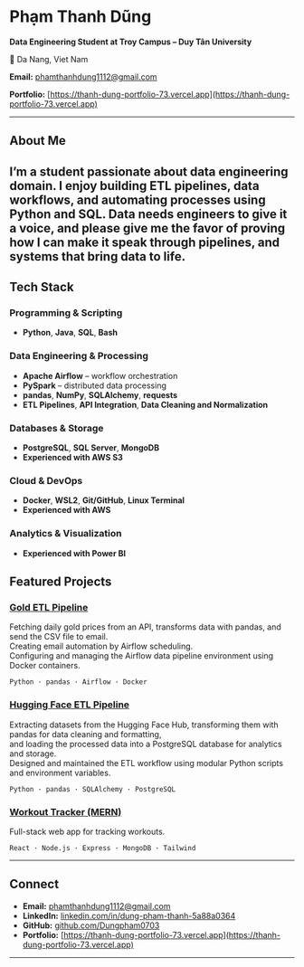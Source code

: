 # Phạm Thanh Dũng

**Data Engineering Student at Troy Campus – Duy Tân University**  

📍 Da Nang, Viet Nam  

**Email:** [phamthanhdung1112@gmail.com](mailto:phamthanhdung1112@gmail.com)

**Portfolio:** [https://thanh-dung-portfolio-73.vercel.app](https://thanh-dung-portfolio-73.vercel.app)

---

## About Me
I’m a student passionate about data engineering domain.
**I enjoy building ETL pipelines, data workflows, and automating processes using Python and SQL. Data needs engineers to give it a voice, and please give me the favor of proving how I can make it speak through pipelines, and systems that
bring data to life.**
---


## Tech Stack

### Programming & Scripting
- **Python**, **Java**, **SQL**, **Bash**

### Data Engineering & Processing
- **Apache Airflow** – workflow orchestration  
- **PySpark** – distributed data processing  
- **pandas**, **NumPy**, **SQLAlchemy**, **requests**  
- **ETL Pipelines**, **API Integration**, **Data Cleaning and Normalization**

### Databases & Storage
- **PostgreSQL**, **SQL Server**, **MongoDB**  
- **Experienced with AWS S3** 

### Cloud & DevOps
- **Docker**, **WSL2**, **Git/GitHub**, **Linux Terminal**
- **Experienced with AWS** 

### Analytics & Visualization
- **Experienced with Power BI**

## Featured Projects

### [Gold ETL Pipeline](https://github.com/Dungpham0703/Gold_ETL_data_pipeline)
Fetching daily gold prices from an API, transforms data with pandas, and send the CSV file to email.  
Creating email automation by Airflow scheduling.  
Configuring and managing the Airflow data pipeline environment using Docker containers.

`Python · pandas · Airflow · Docker`

### [Hugging Face ETL Pipeline](https://github.com/Dungpham0703/etl-huggingface)
Extracting datasets from the Hugging Face Hub, transforming them with pandas for data cleaning and formatting,  
and loading the processed data into a PostgreSQL database for analytics and storage.  
Designed and maintained the ETL workflow using modular Python scripts and environment variables.

`Python · pandas · SQLAlchemy · PostgreSQL`


### [Workout Tracker (MERN)](https://github.com/Dungpham0703/workout_tracker)
Full-stack web app for tracking workouts.  

`React · Node.js · Express · MongoDB · Tailwind`

---

## Connect
- **Email:** [phamthanhdung1112@gmail.com](mailto:phamthanhdung1112@gmail.com)  
- **LinkedIn:** [linkedin.com/in/dung-pham-thanh-5a88a0364](https://www.linkedin.com/in/dung-pham-thanh-5a88a0364/)  
- **GitHub:** [github.com/Dungpham0703](https://github.com/Dungpham0703)
- **Portfolio:** [https://thanh-dung-portfolio-73.vercel.app](https://thanh-dung-portfolio-73.vercel.app)
---

